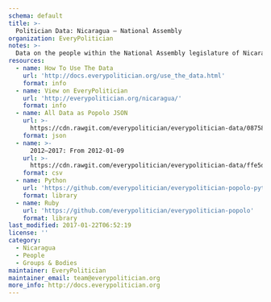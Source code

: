 ```yaml
---
schema: default
title: >-
  Politician Data: Nicaragua — National Assembly
organization: EveryPolitician
notes: >-
  Data on the people within the National Assembly legislature of Nicaragua.
resources:
  - name: How To Use The Data
    url: 'http://docs.everypolitician.org/use_the_data.html'
    format: info
  - name: View on EveryPolitician
    url: 'http://everypolitician.org/nicaragua/'
    format: info
  - name: All Data as Popolo JSON
    url: >-
      https://cdn.rawgit.com/everypolitician/everypolitician-data/087588fe646c7acc0897b11f67511ebf660ddd73/data/Nicaragua/Asamblea/ep-popolo-v1.0.json
    format: json
  - name: >-
      2012–2017: From 2012-01-09
    url: >-
      https://cdn.rawgit.com/everypolitician/everypolitician-data/ffe5d82b98642ff3d08119573480163fd9404078/data/Nicaragua/Asamblea/term-2012.csv
    format: csv
  - name: Python
    url: 'https://github.com/everypolitician/everypolitician-popolo-python'
    format: library
  - name: Ruby
    url: 'https://github.com/everypolitician/everypolitician-popolo'
    format: library
last_modified: 2017-01-22T06:52:19
license: ''
category:
  - Nicaragua
  - People
  - Groups & Bodies
maintainer: EveryPolitician
maintainer_email: team@everypolitician.org
more_info: http://docs.everypolitician.org
---
```

